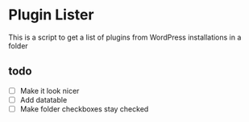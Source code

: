# Plugin Lister

This is a script to get a list of plugins from WordPress installations in a folder

## todo

- [ ] Make it look nicer
- [ ] Add datatable
- [ ] Make folder checkboxes stay checked
